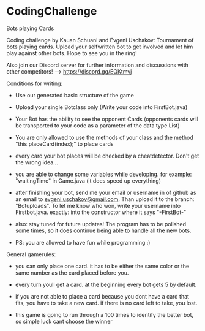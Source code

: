# CodingChallenge
Bots playing Cards

Coding challenge by Kauan Schuani and Evgeni Uschakov: Tournament of bots playing cards. Upload your selfwritten bot to get involved and let him play against other bots. Hope to see you in the ring!

Also join our Discord server for further information and discussions with other competitors! --> https://discord.gg/EQKtmvj

Conditions for writing: 

- Use our generated basic structure of the game
            
- Upload your single Botclass only (Write your code into FirstBot.java)
            
- Your Bot has the ability to see the opponent Cards (opponents cards will be transported to your code as a parameter of the data type List<Karte>)

- You are only allowed to use the methods of your class and the method "this.placeCard(index);" to place cards

- every card your bot places will be checked by a cheatdetector. Don't get the wrong idea...

- you are able to change some variables while developing. for example: "waitingTime" in Game.java (it does speed up everything)

- after finishing your bot, send me your email or username in of github as an email to evgeni.uschakov@gmail.com. Than upload it to the branch: "Botuploads". To let me know who won, write your username into Firstbot.java. exactly: into the constructor where it says "-FirstBot-"

- also: stay tuned for future updates! The program has to be polished some times, so it does continue being able to handle all the new bots.

- PS: you are allowed to have fun while programming :)
            
General gamerules: 

- you can only place one card. it has to be either the same color or the same number as the card placed before you.

- every turn youll get a card. at the beginning every bot gets 5 by default. 

- if you are not able to place a card because you dont have a card that fits, you have to take a new card. if there is no card left to take, you lost.

- this game is going to run through a 100 times to identify the better bot, so simple luck cant choose the winner
